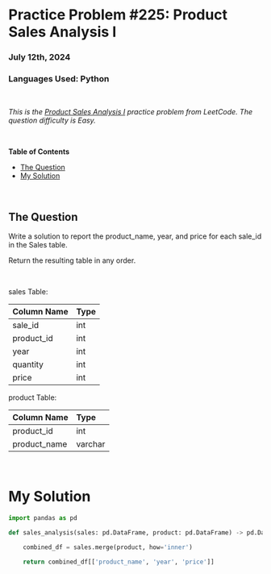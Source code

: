 # **Practice Problem #225: Product Sales Analysis I**
### July 12th, 2024
### Languages Used: Python

<br>

*This is the [Product Sales Analysis I](https://leetcode.com/problems/product-sales-analysis-i/description/?lang=pythondata) practice problem from LeetCode. The question difficulty is Easy.*

<br>

**Table of Contents**

-   [The Question](#the-question)
-   [My Solution](#my-solution)
  
<br>

## The Question

Write a solution to report the product_name, year, and price for each sale_id in the Sales table.

Return the resulting table in any order.

<br>

sales Table:

| Column Name | Type  |
|:------------|:------|
| sale_id     | int   |
| product_id  | int   |
| year        | int   |
| quantity    | int   |
| price       | int   |

product Table:

| Column Name  | Type    |
|:-------------|:--------|
| product_id   | int     |
| product_name | varchar |


<br>

# My Solution

``` Python
import pandas as pd

def sales_analysis(sales: pd.DataFrame, product: pd.DataFrame) -> pd.DataFrame:

    combined_df = sales.merge(product, how='inner')

    return combined_df[['product_name', 'year', 'price']]
```
